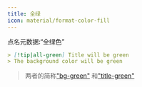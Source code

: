 ```yaml
---
title: 全绿
icon: material/format-color-fill
---
```


点名元数据:“全绿色”

```md
> [!tip|all-green] Title will be green
> The background color will be green
```
> 两者的简称["bg-green"](../bg-styling/page-7.md)
> 和["title-green"](../title-styling/page-7.md)

